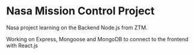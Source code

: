 # Nasa Mission Control Project

Nasa project learning on the Backend Node.js from ZTM.

Working on Express, Mongoose and MongoDB to connect to the frontend with React.js
